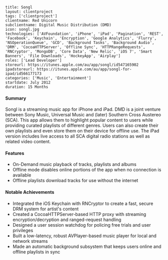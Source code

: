 ```
title: Songl
layout: clientproject
tags: ['clientproject']
clientname: Red Unicorn
subclientname: Digital Music Distribution (DMD)
icon: songl.jpg
technologies: ['AVFoundation', 'iPhone', 'iPad', 'Pagination', 'REST', 'Facebook', 'Keychain', 'Encryption', 'Google Analytics', 'Flurry', 'NSOperationQueue', 'GCD', 'Background Tasks', 'Background Audio', 'DRM', 'CocoaHTTPServer', 'Offline Sync', 'HTTPRangeRequests', 'RNCryptor', 'MongoDB', 'Core Data', 'New Relic', 'iOS 7', 'Smart Banners', 'File Downloads', 'HockeyApp', 'Airplay']
roles: ['Lead Developer']
storeurl: https://itunes.apple.com/au/app/songl/id547165902
ipadstoreurl: https://itunes.apple.com/au/app/songl-for-ipad/id566177173
categories: ['Music', 'Entertainment']
startdate: July 2012
duration: 15 Months
```
#### Summary

Songl is a streaming music app for iPhone and iPad. DMD is a joint venture between Sony Music, Universal Music and (later) Southern Cross Austereo (SCA). This app allows them to highlight popular content to users while providing curated playlists of different genres. Users can also create their own playlists and even store them on their device for offline use. The iPad version includes live access to all SCA digital radio stations as well as related video content.

#### Features

- On-Demand music playback of tracks, playlists and albums
- Offline mode disables online portions of the app when no connection is available
- Offline playlists download tracks for use without the internet

#### Notable Achievements

- Integrated the iOS Keychain with RNCryptor to create a fast, secure DRM system for artist's content
- Created a CocoaHTTPServer-based HTTP proxy with streaming encryption/decryption and ranged-request handling 
- Designed a user session watchdog for policing free trials and user privileges
- Built a low-latency, robust AVPlayer-based music player for local and network streams
- Made an automatic background subsystem that keeps users online and offline playlists in sync
